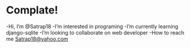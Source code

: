 # Complate!

-Hi, I’m @Satrap18
-I’m interested in programing
-I’m currently learning django-sqlite
-I’m looking to collaborate on web developer
-How to reach me Satrap18@yahoo.com

